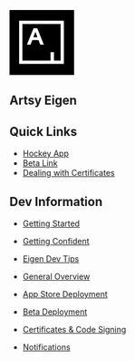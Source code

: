![Artsy](../AppIcon_114.png "Artsy")

## Artsy Eigen

Quick Links
-----------

* [Hockey App](http://hockeyapp.net)
* [Beta Link](http://artsy.net/supersecretbeta)
* [Dealing with Certificates](https://developer.apple.com/library/ios/documentation/IDEs/Conceptual/AppDistributionGuide/Introduction/Introduction.html)

Dev Information
---------------------

* [Getting Started](getting_started.md)
* [Getting Confident](getting_confident.md)
* [Eigen Dev Tips](eigen_tips.md)

* [General Overview](overview.md)

* [App Store Deployment](deploy_to_app_store.md)
* [Beta Deployment](deploy_to_beta.md)
* [Certificates & Code Signing](certs.md)
* [Notifications](notifications.md)
